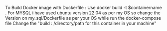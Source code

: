 To Build Docker image with Dockerfile : Use docker build -t $containername .
For MYSQL i have used ubuntu version 22.04 as per my OS so change the Version on my_sql/Dockerfile as per your OS
while run the docker-compose file Change the "build : /directory/path for this container in your machine" 
